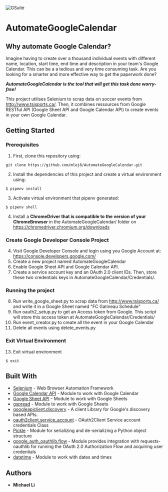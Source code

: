 ![GSuite](https://user-images.githubusercontent.com/43357040/62482770-1953d000-b784-11e9-89b3-a8dc984a6f52.png)
# AutomateGoogleCalendar

## Why automate Google Calendar?

Imagine having to create over a thousand individual events with different name, location, start time, end time and description in your team's Google Calendar. This can be a a tedious and very time consuming task. Are you looking for a smarter and more effective way to get the paperwork done? 

___AutomateGoogleCalendar is the tool that will get this task done worry-free!___

This project utilises Selenium to scrap data on soccer events from http://www.tsisports.ca/. Then, it combines ressources from Google RESTful API (Google Sheet API and Google Calendar API) to create events in your own Google Calendar. 

## Getting Started
### Prerequisites
1. First, clone this repository using:
```
git clone https://github.com/mlej8/AutomateGoogleCalendar.git
```
2. Install the dependencies of this project and create a virtual environment using: 
```
$ pipenv install
```
3. Activate virtual environment that pipenv generated:
```
$ pipenv shell
```
4. Install a **ChromeDriver that is compatible to the version of your ChromeBrowser** in the AutomateGoogleCalendar/ folder on https://chromedriver.chromium.org/downloads
### Create Google Developer Console Project
4. Visit Google Developer Console and login using you Google Account at: https://console.developers.google.com/
5. Create a new project named AutomateGoogleCalendar
6. Enable Google Sheet API and Google Calendar API. 
7. Create a service account key and an OAuth 2.0 client IDs. Then, store these two credentials keys in AutomateGoogleCalendar/Credentials/. 
### Running the project
8. Run write_google_sheet.py to scrap data from http://www.tsisports.ca/ and write it in a Google Sheet named "FC Gatineau Schedule"
9. Run oauth2_setup.py to get an Access token from Google. This script will store this access token at AutomateGoogleCalendar/Credentials/
10. Run event_creator.py to create all the event in your Google Calendar
11. Delete all events using delete_events.py
### Exit Virtual Environment
13. Exit virtual environment
```
$ exit
```
## Built With
* [Selenium](https://www.seleniumhq.org/) - Web Browser Automation Framework
* [Google Calendar API](https://developers.google.com/calendar/) - Module to work with Google Calendar
* [Google Sheet API](https://developers.google.com/sheets/api/) - Module to work with Google Sheets
* [gspread](https://github.com/burnash/gspread) - Module to work with Google Sheets
* [googleapiclient.discovery](https://github.com/googleapis/google-api-python-client/blob/master/googleapiclient/discovery.py) - A client Library for Google's discovery based APIs.
* [oauth2client.service_account](https://oauth2client.readthedocs.io/) - OAuth2Client Service account credentials Class
* [Pickle](https://docs.python.org/3/library/pickle.html) - Module for serializing and de-serializing a Python object structure
* [google_auth_oauthlib.flow](https://google-auth-oauthlib.readthedocs.io/en/latest/) - Module provides integration with requests-oauthlib for running the OAuth 2.0 Authorization Flow and acquiring user credentials
* [datetime](https://docs.python.org/3/library/datetime.html) - Module to work with dates and times
## Authors

* **Michael Li**
